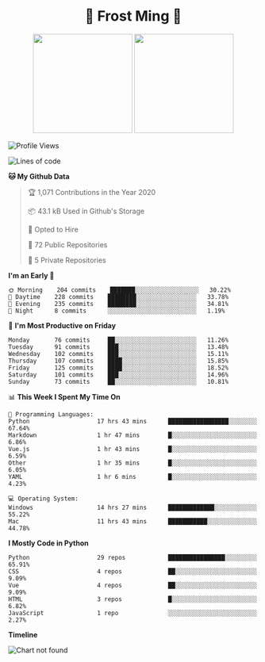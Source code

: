 <h1 align="center">🦄 Frost Ming 🐍</h1>

<p align="center">
  <img height="200" src="https://github-readme-stats.vercel.app/api?username=frostming&show_icons=true&theme=dracula&include_all_commits=true" />
  <img height="200" src="https://github-readme-stats.vercel.app/api/top-langs/?username=frostming&theme=dracula&show_icons=true" />
</p>

<!--START_SECTION:waka-->
![Profile Views](http://img.shields.io/badge/Profile%20Views-6-blue)

![Lines of code](https://img.shields.io/badge/From%20Hello%20World%20I%27ve%20Written-6.1%20million%20lines%20of%20code-blue)

**🐱 My Github Data** 

> 🏆 1,071 Contributions in the Year 2020
 > 
> 📦 43.1 kB Used in Github's Storage 
 > 
> 💼 Opted to Hire
 > 
> 📜 72 Public Repositories
 > 
> 🔑 5 Private Repositories 

**I'm an Early 🐤** 

```text
🌞 Morning    204 commits    ███████░░░░░░░░░░░░░░░░░░   30.22% 
🌆 Daytime    228 commits    ████████░░░░░░░░░░░░░░░░░   33.78% 
🌃 Evening    235 commits    ████████░░░░░░░░░░░░░░░░░   34.81% 
🌙 Night      8 commits      ░░░░░░░░░░░░░░░░░░░░░░░░░   1.19%

```
📅 **I'm Most Productive on Friday** 

```text
Monday       76 commits     ██░░░░░░░░░░░░░░░░░░░░░░░   11.26% 
Tuesday      91 commits     ███░░░░░░░░░░░░░░░░░░░░░░   13.48% 
Wednesday    102 commits    ███░░░░░░░░░░░░░░░░░░░░░░   15.11% 
Thursday     107 commits    ████░░░░░░░░░░░░░░░░░░░░░   15.85% 
Friday       125 commits    ████░░░░░░░░░░░░░░░░░░░░░   18.52% 
Saturday     101 commits    ███░░░░░░░░░░░░░░░░░░░░░░   14.96% 
Sunday       73 commits     ██░░░░░░░░░░░░░░░░░░░░░░░   10.81%

```


📊 **This Week I Spent My Time On** 

```text
💬 Programming Languages: 
Python                   17 hrs 43 mins      █████████████████░░░░░░░░   67.64% 
Markdown                 1 hr 47 mins        █░░░░░░░░░░░░░░░░░░░░░░░░   6.86% 
Vue.js                   1 hr 43 mins        █░░░░░░░░░░░░░░░░░░░░░░░░   6.59% 
Other                    1 hr 35 mins        █░░░░░░░░░░░░░░░░░░░░░░░░   6.05% 
YAML                     1 hr 6 mins         █░░░░░░░░░░░░░░░░░░░░░░░░   4.23%

💻 Operating System: 
Windows                  14 hrs 27 mins      █████████████░░░░░░░░░░░░   55.22% 
Mac                      11 hrs 43 mins      ███████████░░░░░░░░░░░░░░   44.78%

```

**I Mostly Code in Python** 

```text
Python                   29 repos            ████████████████░░░░░░░░░   65.91% 
CSS                      4 repos             ██░░░░░░░░░░░░░░░░░░░░░░░   9.09% 
Vue                      4 repos             ██░░░░░░░░░░░░░░░░░░░░░░░   9.09% 
HTML                     3 repos             █░░░░░░░░░░░░░░░░░░░░░░░░   6.82% 
JavaScript               1 repo              ░░░░░░░░░░░░░░░░░░░░░░░░░   2.27%

```


**Timeline**

![Chart not found](https://github.com/frostming/frostming/blob/master/charts/bar_graph.png) 


<!--END_SECTION:waka-->
